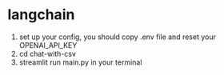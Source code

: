 # langchain

1. set up your config, you should copy .env file and reset your OPENAI_API_KEY
2. cd chat-with-csv
3. streamlit run main.py in your terminal
